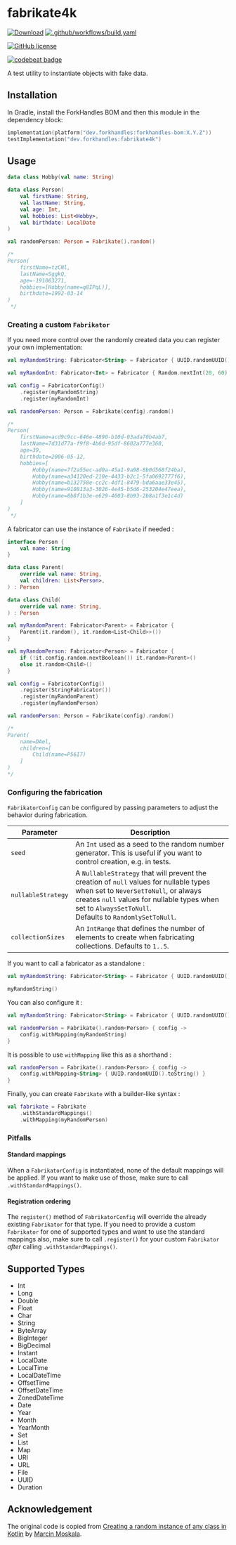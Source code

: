 # fabrikate4k

<a href="https://mvnrepository.com/artifact/dev.forkhandles"><img alt="Download" src="https://img.shields.io/maven-central/v/dev.forkhandles/forkhandles-bom"></a>
[![.github/workflows/build.yaml](https://github.com/fork-handles/forkhandles/actions/workflows/build.yaml/badge.svg)](https://github.com/fork-handles/forkhandles/actions/workflows/build.yaml)

<a href="http//www.apache.org/licenses/LICENSE-2.0"><img alt="GitHub license" src="https://img.shields.io/badge/license-Apache%20License%202.0-blue.svg?style=flat"></a>

<a href="https://codebeat.co/projects/github-com-fork-handles-forkhandles-trunk"><img alt="codebeat badge" src="https://codebeat.co/badges/5b369ed4-af27-46f4-ad9c-a307d900617e"></a>

A test utility to instantiate objects with fake data.

## Installation

In Gradle, install the ForkHandles BOM and then this module in the dependency block:

```kotlin
implementation(platform("dev.forkhandles:forkhandles-bom:X.Y.Z"))
testImplementation("dev.forkhandles:fabrikate4k")
```

## Usage

```kotlin
data class Hobby(val name: String)

data class Person(
    val firstName: String,
    val lastName: String,
    val age: Int,
    val hobbies: List<Hobby>,
    val birthdate: LocalDate
)

val randomPerson: Person = Fabrikate().random()

/*
Person(
    firstName=tzCNl, 
    lastName=SggkQ, 
    age=-191063271, 
    hobbies=[Hobby(name=q8IPqL)], 
    birthdate=1992-03-14
)
 */
```

### Creating a custom `Fabrikator`

If you need more control over the randomly created data you can register your own implementation:

```kotlin
val myRandomString: Fabricator<String> = Fabricator { UUID.randomUUID().toString() }

val myRandomInt: Fabricator<Int> = Fabricator { Random.nextInt(20, 60) }

val config = FabricatorConfig()
    .register(myRandomString)
    .register(myRandomInt)

val randomPerson: Person = Fabrikate(config).random()

/*
Person(
    firstName=acd9c9cc-646e-4890-b10d-03ada70b4ab7,
    lastName=7d31d77a-f9f8-4b6d-95df-8602a777e360, 
    age=39, 
    birthdate=2006-05-12,
    hobbies=[
        Hobby(name=7f2a55ec-ad0a-45a1-9a98-8b0d568f24ba), 
        Hobby(name=a34120ed-210e-4433-b2c1-5fa0692777f6), 
        Hobby(name=b132758e-cc2c-4df1-8479-bda6aae33e45), 
        Hobby(name=910813a3-3026-4e45-b5d6-253204e47eea), 
        Hobby(name=8b8f1b3e-e629-4603-8b93-2b8a1f3e1c4d)
    ]
)
 */
```

A fabricator can use the instance of `Fabrikate` if needed :

```kotlin
interface Person {
    val name: String
}

data class Parent(
    override val name: String,
    val children: List<Person>,
) : Person

data class Child(
    override val name: String,
) : Person

val myRandomParent: Fabricator<Parent> = Fabricator {
    Parent(it.random(), it.random<List<Child>>())
}

val myRandomPerson: Fabricator<Person> = Fabricator {
    if (!it.config.random.nextBoolean()) it.random<Parent>()
    else it.random<Child>()
}

val config = FabricatorConfig()
    .register(StringFabricator())
    .register(myRandomParent)
    .register(myRandomPerson)

val randomPerson: Person = Fabrikate(config).random()

/*
Parent(
    name=DAel,
    children=[
        Child(name=P56I7)
    ]
)
*/
```

### Configuring the fabrication

`FabrikatorConfig` can be configured by passing parameters to adjust the
behavior during fabrication.

| Parameter          | Description                                                                                                                                                                                                                                   |
|--------------------|-----------------------------------------------------------------------------------------------------------------------------------------------------------------------------------------------------------------------------------------------|
| `seed`             | An `Int` used as a seed to the random number generator. This is useful if you want to control creation, e.g. in tests.                                                                                                                        |
| `nullableStrategy` | A `NullableStrategy` that will prevent the creation of `null` values for nullable types when set to `NeverSetToNull`, or always creates `null` values for nullable types when set to `AlwaysSetToNull`.<br/> Defaults to `RandomlySetToNull`. |
| `collectionSizes`  | An `IntRange` that defines the number of elements to create when fabricating collections. Defaults to `1..5`.                                                                                                                                 |  

If you want to call a fabricator as a standalone :
```kotlin
val myRandomString: Fabricator<String> = Fabricator { UUID.randomUUID().toString() }

myRandomString()
```

You can also configure it :
```kotlin
val myRandomString: Fabricator<String> = Fabricator { UUID.randomUUID().toString() }

val randomPerson = Fabrikate().random<Person> { config ->
    config.withMapping(myRandomString)
}
```

It is possible to use `withMapping` like this as a shorthand :
```kotlin
val randomPerson = Fabrikate().random<Person> { config ->
    config.withMapping<String> { UUID.randomUUID().toString() }
}
```

Finally, you can create `Fabrikate` with a builder-like syntax :
```kotlin
val fabrikate = Fabrikate
    .withStandardMappings()
    .withMapping(myRandomPerson)
```

### Pitfalls

#### Standard mappings

When a `FabrikatorConfig` is instantiated, none of the default mappings
will be applied.
If you want to make use of those, make sure to
call `.withStandardMappings()`.

#### Registration ordering

The `register()` method of `FabrikatorConfig` will override the already
existing `Fabrikator` for that type.
If you need to provide a custom `Fabrikator` for one of supported types
and want to use the standard mappings also, make sure to
call `.register()` for your custom `Fabrikator` _after_
calling `.withStandardMappings()`.

## Supported Types

* Int
* Long
* Double
* Float
* Char
* String
* ByteArray
* BigInteger
* BigDecimal
* Instant
* LocalDate
* LocalTime
* LocalDateTime
* OffsetTime
* OffsetDateTime
* ZonedDateTime
* Date
* Year
* Month
* YearMonth
* Set
* List
* Map
* URI
* URL
* File
* UUID
* Duration

## Acknowledgement

The original code is copied
from [Creating a random instance of any class in Kotlin](https://blog.kotlin-academy.com/creating-a-random-instance-of-any-class-in-kotlin-b6168655b64a)
by [Marcin Moskala](http://marcinmoskala.com/).
